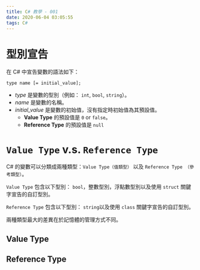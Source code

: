 ```yaml
---
title: C# 教學 - 001
date: 2020-06-04 03:05:55
tags: C#
---
```


# 型別宣告

在 C# 中宣告變數的語法如下：

```
type name [= initial_value];
```

- *type* 是變數的型別（例如： `int`, `bool`, `string`）。 
- *name* 是變數的名稱。
- *initial_value* 是變數的初始值，沒有指定時初始值為其預設值。
  - **Value Type** 的預設值是 `0` or `false`。
  - **Reference Type** 的預設值是 `null`


# `Value Type` v.s. `Reference Type`

C# 的變數可以分類成兩種類型：`Value Type（值類型）` 以及 `Reference Type （參考類型）`。

`Value Type` 包含以下型別： `bool`，整數型別，浮點數型別以及使用 `struct` 關鍵字宣告的自訂型別。 

`Reference Type` 包含以下型別： `string`以及使用 `class` 關鍵字宣告的自訂型別。 

兩種類型最大的差異在於記憶體的管理方式不同。


## Value Type

## Reference Type

